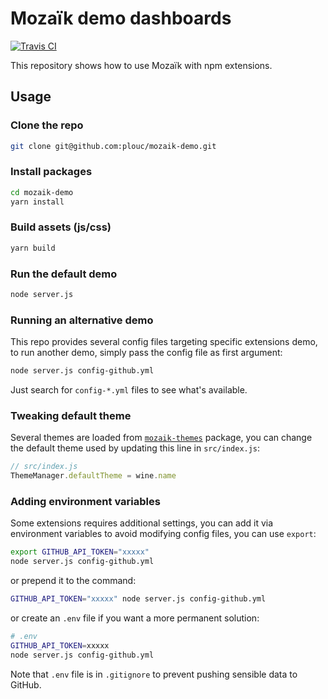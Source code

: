 # Mozaïk demo dashboards

[![Travis CI][travis-image]][travis-url]

This repository shows how to use Mozaïk with npm extensions.

## Usage

### Clone the repo

``` sh
git clone git@github.com:plouc/mozaik-demo.git
```

### Install packages

``` sh
cd mozaik-demo
yarn install
```

### Build assets (js/css)

``` sh
yarn build
```

### Run the default demo

``` sh
node server.js
```

### Running an alternative demo

This repo provides several config files targeting specific
extensions demo, to run another demo, simply pass the config
file as first argument:

``` sh
node server.js config-github.yml
```

Just search for `config-*.yml` files to see what's available.

### Tweaking default theme

Several themes are loaded from
[`mozaik-themes`](https://github.com/plouc/mozaik-themes)
package, you can change the default theme used by
updating this line in `src/index.js`:

``` javascript
// src/index.js
ThemeManager.defaultTheme = wine.name
```

### Adding environment variables

Some extensions requires additional settings, you
can add it via environment variables to avoid
modifying config files, you can use `export`:

``` sh
export GITHUB_API_TOKEN="xxxxx"
node server.js config-github.yml
```

or prepend it to the command:

``` sh
GITHUB_API_TOKEN="xxxxx" node server.js config-github.yml
```

or create an `.env` file if you want a more permanent solution:

``` sh
# .env
GITHUB_API_TOKEN=xxxxx
node server.js config-github.yml
```

Note that `.env` file is in `.gitignore` to prevent pushing
sensible data to GitHub.


[travis-image]: https://img.shields.io/travis/plouc/mozaik-demo.svg?style=flat-square
[travis-url]: https://travis-ci.org/plouc/mozaik-demo
